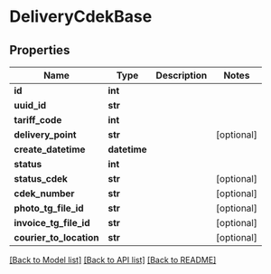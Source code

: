 # DeliveryCdekBase

## Properties
Name | Type | Description | Notes
------------ | ------------- | ------------- | -------------
**id** | **int** |  | 
**uuid_id** | **str** |  | 
**tariff_code** | **int** |  | 
**delivery_point** | **str** |  | [optional] 
**create_datetime** | **datetime** |  | 
**status** | **int** |  | 
**status_cdek** | **str** |  | [optional] 
**cdek_number** | **str** |  | [optional] 
**photo_tg_file_id** | **str** |  | [optional] 
**invoice_tg_file_id** | **str** |  | [optional] 
**courier_to_location** | **str** |  | [optional] 

[[Back to Model list]](../README.md#documentation-for-models) [[Back to API list]](../README.md#documentation-for-api-endpoints) [[Back to README]](../README.md)

